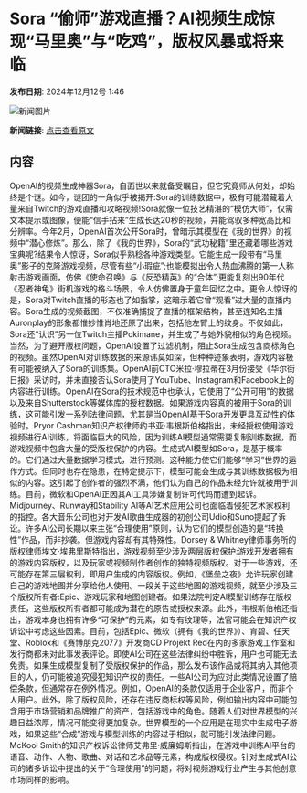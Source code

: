# Sora “偷师”游戏直播？AI视频生成惊现“马里奥”与“吃鸡”，版权风暴或将来临

**发布日期**: 2024年12月12号 1:46

![新闻图片](https://upload.chinaz.com/2024/1212/6386959347317776012395936.png)

**新闻链接**: [点击查看原文](https://www.aibase.com/zh/news/13890)

## 内容

OpenAI的视频生成神器Sora，自面世以来就备受瞩目，但它究竟师从何处，却始终是个谜。如今，谜团的一角似乎被揭开:Sora的训练数据中，极有可能潜藏着大量来自Twitch的游戏直播和攻略视频!Sora就像一位技艺精湛的“模仿大师”，仅需文本提示或图像，便能“信手拈来”生成长达20秒的视频，并能驾驭多种宽高比和分辨率。今年2月，OpenAI首次公开Sora时，曾暗示其模型在《我的世界》的视频中“潜心修炼”。那么，除了《我的世界》，Sora的“武功秘籍”里还藏着哪些游戏宝典呢?结果令人惊讶，Sora似乎熟稔各种游戏类型。它能生成一段带有“马里奥”影子的克隆游戏视频，尽管有些“小瑕疵”;也能模拟出令人热血沸腾的第一人称射击游戏画面，仿佛《使命召唤》与《反恐精英》的“合体”;更能复刻出90年代《忍者神龟》街机游戏的格斗场景，令人仿佛置身于童年回忆之中。更令人惊讶的是，Sora对Twitch直播的形态也了如指掌，这暗示着它曾“观看”过大量的直播内容。Sora生成的视频截图，不仅准确捕捉了直播的框架结构，甚至连知名主播Auronplay的形象都惟妙惟肖地还原了出来，包括他左臂上的纹身。不仅如此，Sora还“认识”另一位Twitch主播Pokimane，并生成了与她外貌相似的角色视频。当然，为了避开版权问题，OpenAI设置了过滤机制，阻止Sora生成包含商标角色的视频。虽然OpenAI对训练数据的来源讳莫如深，但种种迹象表明，游戏内容极有可能被纳入了Sora的训练集。OpenAI前CTO米拉·穆拉蒂在3月份接受《华尔街日报》采访时，并未直接否认Sora使用了YouTube、Instagram和Facebook上的内容进行训练。OpenAI在Sora的技术规范中也承认，它使用了“公开可用”的数据以及来自Shutterstock等媒体库的授权数据。如果游戏内容真的被用于Sora的训练，这可能引发一系列法律问题，尤其是当OpenAI基于Sora开发更具互动性的体验时。Pryor Cashman知识产权律师约书亚·韦根斯伯格指出，未经授权使用游戏视频进行AI训练，将面临巨大的风险，因为训练AI模型通常需要复制训练数据，而游戏视频中包含大量的受版权保护的内容。生成式AI模型如Sora，是基于概率的。它们通过大量数据学习模式，进行预测。这种能力使它们能够“学习”世界的运作方式。但同时也存在隐患，在特定提示下，模型可能会生成与其训练数据极为相似的内容。这引起了创作者的强烈不满，他们认为自己的作品未经允许就被用于训练。目前，微软和OpenAI正因其AI工具涉嫌复制许可代码而遭到起诉。Midjourney、Runway和Stability AI等AI艺术应用公司也面临着侵犯艺术家权利的指控。各大音乐公司也对开发AI歌曲生成器的初创公司Udio和Suno提起了诉讼。许多AI公司长期以来主张“合理使用”原则，认为它们的模型创造的是“转换性”作品，而非抄袭。但游戏内容却有其特殊性。Dorsey & Whitney律师事务所的版权律师埃文·埃弗里斯特指出，游戏视频至少涉及两层版权保护:游戏开发者拥有的游戏内容版权，以及玩家或视频制作者创作的独特视频版权。对于一些游戏，还可能存在第三层权利，即用户生成的内容版权。例如，《堡垒之夜》允许玩家创建自己的游戏地图并分享给他人使用。一段关于这些地图的游戏视频，就至少涉及三个版权所有者:Epic、游戏玩家和地图创建者。如果法院判定AI模型训练存在版权责任，这些版权所有者都可能成为潜在的原告或授权来源。此外，韦根斯伯格还指出，游戏本身也拥有许多“可保护”的元素，如专有纹理等，法官可能会在知识产权诉讼中考虑这些因素。目前，包括Epic、微软（拥有《我的世界》）、育碧、任天堂、Roblox和《赛博朋克2077》开发商CD Projekt Red在内的多家游戏工作室和发行商都未对此事发表评论。即使AI公司在这些法律纠纷中胜诉，用户也可能无法免责。如果生成模型复制了受版权保护的作品，那么发布该作品或将其纳入其他项目的人，仍可能被追究侵犯知识产权的责任。一些AI公司为应对此类情况设置了赔偿条款，但通常存在例外情况。例如，OpenAI的条款仅适用于企业客户，而非个人用户。此外，除了版权风险，还存在违反商标权等风险，例如输出内容中可能包含用于市场营销和品牌推广的资产，包括游戏中的角色。随着人们对世界模型的兴趣日益浓厚，情况可能变得更加复杂。世界模型的一个应用是在现实中生成电子游戏，如果这些“合成”游戏与模型训练的内容过于相似，就可能引发法律问题。McKool Smith的知识产权诉讼律师艾弗里·威廉姆斯指出，在游戏中训练AI平台的语音、动作、人物、歌曲、对话和艺术品等元素，构成版权侵权。针对生成式AI公司的诸多诉讼中提出的关于“合理使用”的问题，将对视频游戏行业产生与其他创意市场同样的影响。
